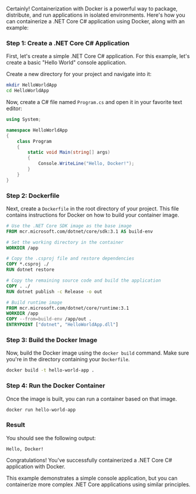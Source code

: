Certainly! Containerization with Docker is a powerful way to package, distribute, and run applications in isolated environments. Here's how you can containerize a .NET Core C# application using Docker, along with an example:

### Step 1: Create a .NET Core C# Application

First, let's create a simple .NET Core C# application. For this example, let's create a basic "Hello World" console application.

Create a new directory for your project and navigate into it:

```bash
mkdir HelloWorldApp
cd HelloWorldApp
```

Now, create a C# file named `Program.cs` and open it in your favorite text editor:

```csharp
using System;

namespace HelloWorldApp
{
    class Program
    {
        static void Main(string[] args)
        {
            Console.WriteLine("Hello, Docker!");
        }
    }
}
```

### Step 2: Dockerfile

Next, create a `Dockerfile` in the root directory of your project. This file contains instructions for Docker on how to build your container image.

```Dockerfile
# Use the .NET Core SDK image as the base image
FROM mcr.microsoft.com/dotnet/core/sdk:3.1 AS build-env

# Set the working directory in the container
WORKDIR /app

# Copy the .csproj file and restore dependencies
COPY *.csproj ./
RUN dotnet restore

# Copy the remaining source code and build the application
COPY . ./
RUN dotnet publish -c Release -o out

# Build runtime image
FROM mcr.microsoft.com/dotnet/core/runtime:3.1
WORKDIR /app
COPY --from=build-env /app/out .
ENTRYPOINT ["dotnet", "HelloWorldApp.dll"]
```

### Step 3: Build the Docker Image

Now, build the Docker image using the `docker build` command. Make sure you're in the directory containing your `Dockerfile`.

```bash
docker build -t hello-world-app .
```

### Step 4: Run the Docker Container

Once the image is built, you can run a container based on that image.

```bash
docker run hello-world-app
```

### Result

You should see the following output:

```
Hello, Docker!
```

Congratulations! You've successfully containerized a .NET Core C# application with Docker.

This example demonstrates a simple console application, but you can containerize more complex .NET Core applications using similar principles.